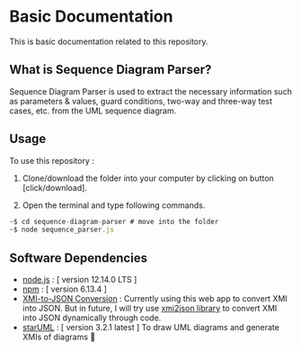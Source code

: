 # Basic Documentation
This is basic documentation related to this repository.


## What is Sequence Diagram Parser?
Sequence Diagram Parser is used to extract the necessary information such as parameters & values, guard conditions, two-way and three-way test cases, etc. from the UML sequence diagram.

## Usage

To use this repository : 

1. Clone/download the folder into your computer by clicking on button [click/download].

2. Open the terminal and type following commands. 

```node.js
~$ cd sequence-diagram-parser # move into the folder
~$ node sequence_parser.js
```

## Software Dependencies

* [node.js](https://nodejs.org/en/) : [ version 12.14.0 LTS ]
* [npm](https://www.npmjs.com/) : [ version 6.13.4 ]  
* [XMI-to-JSON Conversion](https://codebeautify.org/xmltojson/295f85) : Currently using this web app to convert XMI into JSON. But in future, I will try use [xmi2json library](https://www.npmjs.com/package/xml2json) to convert XMI into JSON dynamically through code. 
* [starUML](http://staruml.io/) : [ version 3.2.1 latest ] To draw UML diagrams and generate XMIs of diagrams 🤗
 
